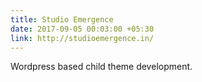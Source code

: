 ```yaml
---
title: Studio Emergence
date: 2017-09-05 00:03:00 +05:30
link: http://studioemergence.in/
---
```


Wordpress based child theme development.